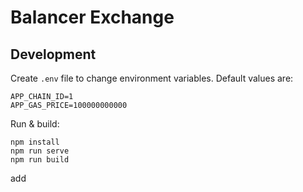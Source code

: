 # Balancer Exchange

## Development

Create `.env` file to change environment variables. Default values are:

```
APP_CHAIN_ID=1
APP_GAS_PRICE=100000000000
```

Run & build:

```
npm install
npm run serve
npm run build
```

add
